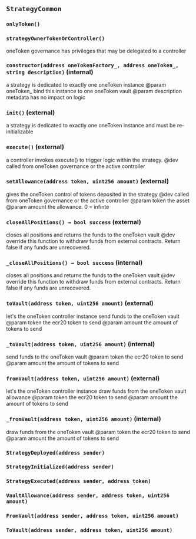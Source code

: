 ## `StrategyCommon`





### `onlyToken()`





### `strategyOwnerTokenOrController()`



oneToken governance has privileges that may be delegated to a controller


### `constructor(address oneTokenFactory_, address oneToken_, string description)` (internal)

a strategy is dedicated to exactly one oneToken instance
     @param oneToken_ bind this instance to one oneToken vault
     @param description metadata has no impact on logic



### `init()` (external)

a strategy is dedicated to exactly one oneToken instance and must be re-initializable



### `execute()` (external)

a controller invokes execute() to trigger logic within the strategy.
     @dev called from oneToken governance or the active controller



### `setAllowance(address token, uint256 amount)` (external)

gives the oneToken control of tokens deposited in the strategy
     @dev called from oneToken governance or the active controller
     @param token the asset
     @param amount the allowance. 0 = infinte



### `closeAllPositions() → bool success` (external)

closes all positions and returns the funds to the oneToken vault
     @dev override this function to withdraw funds from external contracts. Return false if any funds are unrecovered.



### `_closeAllPositions() → bool success` (internal)

closes all positions and returns the funds to the oneToken vault
     @dev override this function to withdraw funds from external contracts. Return false if any funds are unrecovered.



### `toVault(address token, uint256 amount)` (external)

let's the oneToken controller instance send funds to the oneToken vault
     @param token the ecr20 token to send
     @param amount the amount of tokens to send



### `_toVault(address token, uint256 amount)` (internal)

send funds to the oneToken vault
     @param token the ecr20 token to send
     @param amount the amount of tokens to send



### `fromVault(address token, uint256 amount)` (external)

let's the oneToken controller instance draw funds from the oneToken vault allowance
     @param token the ecr20 token to send
     @param amount the amount of tokens to send



### `_fromVault(address token, uint256 amount)` (internal)

draw funds from the oneToken vault
     @param token the ecr20 token to send
     @param amount the amount of tokens to send




### `StrategyDeployed(address sender)`





### `StrategyInitialized(address sender)`





### `StrategyExecuted(address sender, address token)`





### `VaultAllowance(address sender, address token, uint256 amount)`





### `FromVault(address sender, address token, uint256 amount)`





### `ToVault(address sender, address token, uint256 amount)`





